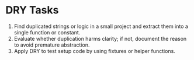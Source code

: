 # DRY Tasks

1. Find duplicated strings or logic in a small project and extract them into a single function or constant.
2. Evaluate whether duplication harms clarity; if not, document the reason to avoid premature abstraction.
3. Apply DRY to test setup code by using fixtures or helper functions.
